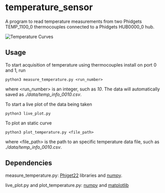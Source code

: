 # temperature_sensor
A program to read temperature measurements from two Phidgets TEMP_1100_0 thermocouples connected to a Phidgets HUB0000_0 hub. 

![Temperature Curves](https://github.com/luanviko/example.png)

## Usage

To start acquisition of temperature using thermocouples install on port 0 and 1, run

```python3 measure_temperature.py <run_number>```

where <run_number> is an integer, such as *10*. The data will automatically saved as *./data/temp_info_0010.csv*.

To start a live plot of the data being taken

```python3 live_plot.py```

To plot an static curve

```python3 plot_temperature.py <file_path>```

where <file_path> is the path to an specific temperature data file, such as *./data/temp_info_0010.csv*.


## Dependencies

measure_temperature.py: [Phiget22](https://www.phidgets.com/docs/OS_-_Linux) libraries and [numpy](https://numpy.org/). 

live_plot.py and plot_temperature.py: [numpy](https://numpy.org/) and [matplotlib](https://matplotlib.org/)
